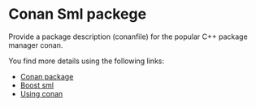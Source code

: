 # Conan Sml packege

Provide a package description (conanfile) for the popular C++ package manager conan.

You find more details using the following links:

* [Conan package](https://www.conan.io/source/boost-sml/git-master/erikzenker/testing)
* [Boost sml](https://github.com/boost-experimental/sml)
* [Using conan](http://docs.conan.io/en/latest/getting_started.html)
